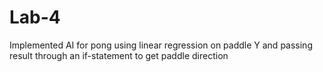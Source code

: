 # Lab-4
Implemented AI for pong using linear regression on paddle Y and passing result through an if-statement to get paddle direction
